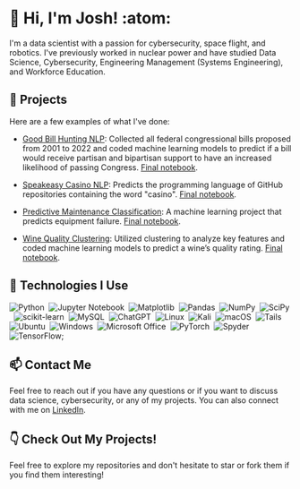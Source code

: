 # :wave: Hi, I'm Josh! :atom:

I'm a data scientist with a passion for cybersecurity, space flight, and robotics. I've previously worked in nuclear power and have studied Data Science, Cybersecurity, Engineering Management (Systems Engineering), and Workforce Education.

## :open_file_folder: Projects

Here are a few examples of what I've done:

- [Good Bill Hunting NLP](https://github.com/good-bill-hunting/political_parser): Collected all federal congressional bills proposed from 2001 to 2022 and coded machine learning models to predict if a bill would receive partisan and bipartisan support to have an increased likelihood of passing Congress. [Final notebook](https://github.com/good-bill-hunting/political_parser/blob/main/final_notebook.ipynb).

- [Speakeasy Casino NLP](https://github.com/JoshuaHolt-Tech/ace-archives): Predicts the programming language of GitHub repositories containing the word "casino". [Final notebook](https://github.com/JoshuaHolt-Tech/ace-archives/blob/main/final_product.ipynb).

- [Predictive Maintenance Classification](https://github.com/JoshuaHolt-Tech/proactive-maintence-project): A machine learning project that predicts equipment failure. [Final notebook](https://github.com/JoshuaHolt-Tech/proactive-maintence-project/blob/main/final_pred_maint.ipynb).

- [Wine Quality Clustering](https://github.com/pour-choices/wine_clustering_project): Utilized clustering to analyze key features and coded machine learning models to predict a wine’s quality rating. [Final notebook](https://github.com/pour-choices/wine_clustering_project/blob/main/blind_tastings.ipynb).

## :robot: Technologies I Use

![Python](https://img.shields.io/badge/python-3670A0?style=for-the-badge&logo=python&logoColor=ffdd54)&nbsp;
![Jupyter Notebook](https://img.shields.io/badge/jupyter-%23FA0F00.svg?style=for-the-badge&logo=jupyter&logoColor=white)&nbsp;
![Matplotlib](https://img.shields.io/badge/Matplotlib-%23ffffff.svg?style=for-the-badge&logo=Matplotlib&logoColor=black)&nbsp;
![Pandas](https://img.shields.io/badge/pandas-%23150458.svg?style=for-the-badge&logo=pandas&logoColor=white)&nbsp;
![NumPy](https://img.shields.io/badge/numpy-%23013243.svg?style=for-the-badge&logo=numpy&logoColor=white)&nbsp;
![SciPy](https://img.shields.io/badge/SciPy-%230C55A5.svg?style=for-the-badge&logo=scipy&logoColor=%white)&nbsp;
![scikit-learn](https://img.shields.io/badge/scikit--learn-%23F7931E.svg?style=for-the-badge&logo=scikit-learn&logoColor=white)&nbsp;
![MySQL](https://img.shields.io/badge/mysql-%2300f.svg?style=for-the-badge&logo=mysql&logoColor=white)&nbsp;
![ChatGPT](https://img.shields.io/badge/chatGPT-74aa9c?style=for-the-badge&logo=openai&logoColor=white)&nbsp;
![Linux](https://img.shields.io/badge/Linux-FCC624?style=for-the-badge&logo=linux&logoColor=black)&nbsp;
![Kali](https://img.shields.io/badge/Kali-268BEE?style=for-the-badge&logo=kalilinux&logoColor=white)&nbsp;
![macOS](https://img.shields.io/badge/mac%20os-000000?style=for-the-badge&logo=macos&logoColor=F0F0F0)&nbsp;
![Tails](https://img.shields.io/badge/Tails%20-56347C?&style=for-the-badge&logo=tails&logoColor=white)&nbsp;
![Ubuntu](https://img.shields.io/badge/Ubuntu-E95420?style=for-the-badge&logo=ubuntu&logoColor=white)&nbsp;
![Windows](https://img.shields.io/badge/Windows-0078D6?style=for-the-badge&logo=windows&logoColor=white)&nbsp;
![Microsoft Office](https://img.shields.io/badge/Microsoft_Office-D83B01?style=for-the-badge&logo=microsoft-office&logoColor=white)&nbsp;
![PyTorch](https://img.shields.io/badge/PyTorch-%23EE4C2C.svg?style=for-the-badge&logo=PyTorch&logoColor=white)&nbsp;
![Spyder](https://img.shields.io/badge/Spyder-838485?style=for-the-badge&logo=spyder%20ide&logoColor=maroon)&nbsp;
![TensorFlow](https://img.shields.io/badge/TensorFlow-%23FF6F00.svg?style=for-the-badge&logo=TensorFlow&logoColor=white);

## :mailbox: Contact Me

Feel free to reach out if you have any questions or if you want to discuss data science, cybersecurity, or any of my projects. You can also connect with me on [LinkedIn](https://www.linkedin.com/in/joshuapholt/).

## :point_down: Check Out My Projects!

Feel free to explore my repositories and don't hesitate to star or fork them if you find them interesting!

<!---
JoshuaHolt-Tech/JoshuaHolt-Tech is a ✨ special ✨ repository because its `README.md` (this file) appears on your GitHub profile.
You can click the Preview link to take a look at your changes.
--->
